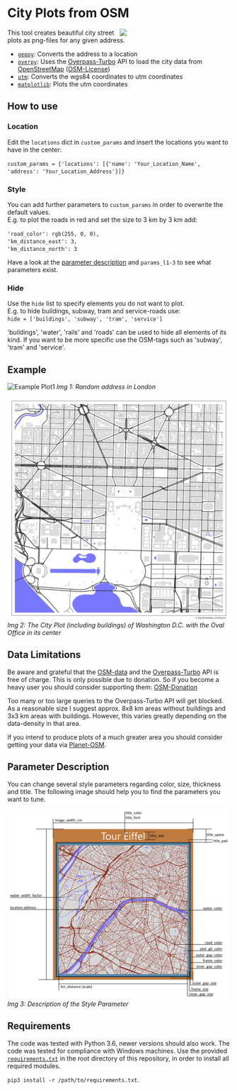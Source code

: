 # City Plots from OSM 
<img align="right" src="ExampleOutputs/London.png" width="250"/>
This tool creates beautiful city street plots as png-files for any given address.

* [`geopy`](https://geopy.readthedocs.io/): Converts the address to a location
* [`overpy`](https://pypi.org/project/overpy/): Uses the [Overpass-Turbo](https://overpass-turbo.eu/) API to load the city data from [OpenStreetMap](https://www.openstreetmap.org) ([OSM-License](https://www.openstreetmap.org/copyright/en))
* [`utm`](https://pypi.org/project/utm/): Converts the wgs84 coordinates to utm coordinates
* [`matplotlib`](https://matplotlib.org/): Plots the utm coordinates



## How to use
### Location
Edit the `locations` dict in `custom_params` and insert the locations you want to have in the center:
 
`custom_params = {'locations': [{'name': 'Your_Location_Name', 'address': 'Your_Location_Address'}]}`

### Style
You can add further parameters to `custom_params` in order to overwrite the default values.  
E.g. to plot the roads in red and set the size to 3 km by 3 km add: 

`'road_color': rgb(255, 0, 0),`  
`'km_distance_east': 3,`  
`'km_distance_north': 3`

Have a look at the [parameter description](#parameter-description) and `params_l1-3` to see what parameters exist.         
### Hide 
Use the `hide` list to specify elements you do not want to plot.  
E.g. to hide buildings, subway, tram and service-roads use:   
`hide = ['buildings', 'subway', 'tram', 'service']`  

'buildings', 'water', 'rails' and 'roads' can be used to hide all elements of its kind. If you want to be more specific use the OSM-tags such as 'subway', 'tram' and 'service'. 

## Example
![Example Plot1](ExampleOutputs/London.png)
_Img 1: Random address in London_


![Example Plot2](ExampleOutputs/Trump.png)
_Img 2: The City Plot (including buildings) of Washington D.C. with the Oval Office in its center_

## Data Limitations
Be aware and grateful that the [OSM-data](https://www.openstreetmap.org) and the [Overpass-Turbo](https://overpass-turbo.eu/) API is free of charge. 
This is only possible due to donation. So if you become a heavy user you should consider supporting them: [OSM-Donation](https://wiki.openstreetmap.org/wiki/Donations)

Too many or too large queries to the Overpass-Turbo API will get blocked. As a reasonable size I suggest approx. 8x8 km areas without buildings and 3x3 km areas with buildings. However, this varies greatly depending on the data-density in that area.  

If you intend to produce plots of a much greater area you should consider getting your data via [Planet-OSM](https://wiki.openstreetmap.org/wiki/Planet.osm).

## Parameter Description
You can change several style parameters regarding color, size, thickness and title. The following image should help you to find the parameters you want to tune. 

![Example Plot3](ExampleOutputs/ParameterExample.png)
_Img 3: Description of the Style Parameter_

## Requirements
The code was tested with Python 3.6, newer versions should also work. The code was tested for compliance with Windows machines. Use the provided [`requirements.txt`](requirements.txt) in the root directory of this repository, in order to install all required modules.  

`pip3 install -r /path/to/requirements.txt`. 

